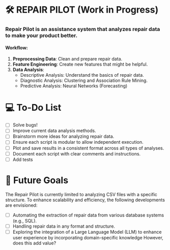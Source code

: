 # 🛠️ REPAIR PILOT (Work in Progress)
### Repair Pilot is an assistance system that analyzes repair data to make your product better.
#### Workflow:

1. **Preprocessing Data**: Clean and prepare repair data.
2. **Feature Engineering**: Create new features that might be helpful.
3. **Data Analysis**:
   - Descriptive Analysis: Understand the basics of repair data.
   - Diagnostic Analysis: Clustering and Association Rule Mining.
   - Predictive Analysis: Neural Networks (Forecasting)

# 💻 To-Do List
- [ ] Solve bugs!
- [ ] Improve current data analysis methods. 
- [ ] Brainstorm more ideas for analyzing repair data.
- [ ] Ensure each script is modular to allow independent execution.
- [ ] Plot and save results in a consistent format across all types of analyses.
- [ ] Document each script with clear comments and instructions.
- [ ] Add tests

# 🎯 Future Goals
The Repair Pilot is currently limited to analyzing CSV files with a specific structure. To enhance scalability and efficiency, the following developments are envisioned:

- [ ] Automating the extraction of repair data from various database systems (e.g., SQL).
- [ ] Handling repair data in any format and structure.
- [ ] Exploring the integration of a Large Language Model (LLM) to enhance user experience by incorporating domain-specific knowledge However, does this add value?
